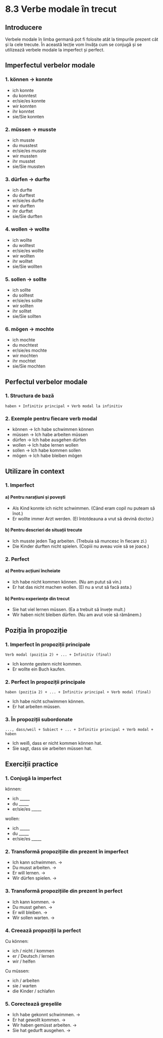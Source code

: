 # 8.3 Verbe modale în trecut

## Introducere
Verbele modale în limba germană pot fi folosite atât la timpurile prezent cât și la cele trecute. În această lecție vom învăța cum se conjugă și se utilizează verbele modale la imperfect și perfect.

## Imperfectul verbelor modale

### 1. können → konnte
- ich konnte
- du konntest
- er/sie/es konnte
- wir konnten
- ihr konntet
- sie/Sie konnten

### 2. müssen → musste
- ich musste
- du musstest
- er/sie/es musste
- wir mussten
- ihr musstet
- sie/Sie mussten

### 3. dürfen → durfte
- ich durfte
- du durftest
- er/sie/es durfte
- wir durften
- ihr durftet
- sie/Sie durften

### 4. wollen → wollte
- ich wollte
- du wolltest
- er/sie/es wollte
- wir wollten
- ihr wolltet
- sie/Sie wollten

### 5. sollen → sollte
- ich sollte
- du solltest
- er/sie/es sollte
- wir sollten
- ihr solltet
- sie/Sie sollten

### 6. mögen → mochte
- ich mochte
- du mochtest
- er/sie/es mochte
- wir mochten
- ihr mochtet
- sie/Sie mochten

## Perfectul verbelor modale

### 1. Structura de bază
```
haben + Infinitiv principal + Verb modal la infinitiv
```

### 2. Exemple pentru fiecare verb modal
- können → Ich habe schwimmen können
- müssen → Ich habe arbeiten müssen
- dürfen → Ich habe ausgehen dürfen
- wollen → Ich habe lernen wollen
- sollen → Ich habe kommen sollen
- mögen → Ich habe bleiben mögen

## Utilizare în context

### 1. Imperfect
#### a) Pentru narațiuni și povești
- Als Kind konnte ich nicht schwimmen. (Când eram copil nu puteam să înot.)
- Er wollte immer Arzt werden. (El întotdeauna a vrut să devină doctor.)

#### b) Pentru descrieri de situații trecute
- Ich musste jeden Tag arbeiten. (Trebuia să muncesc în fiecare zi.)
- Die Kinder durften nicht spielen. (Copiii nu aveau voie să se joace.)

### 2. Perfect
#### a) Pentru acțiuni încheiate
- Ich habe nicht kommen können. (Nu am putut să vin.)
- Er hat das nicht machen wollen. (El nu a vrut să facă asta.)

#### b) Pentru experiențe din trecut
- Sie hat viel lernen müssen. (Ea a trebuit să învețe mult.)
- Wir haben nicht bleiben dürfen. (Nu am avut voie să rămânem.)

## Poziția în propoziție

### 1. Imperfect în propoziții principale
```
Verb modal (poziția 2) + ... + Infinitiv (final)
```
- Ich konnte gestern nicht kommen.
- Er wollte ein Buch kaufen.

### 2. Perfect în propoziții principale
```
haben (poziția 2) + ... + Infinitiv principal + Verb modal (final)
```
- Ich habe nicht schwimmen können.
- Er hat arbeiten müssen.

### 3. În propoziții subordonate
```
..., dass/weil + Subiect + ... + Infinitiv principal + Verb modal + haben
```
- Ich weiß, dass er nicht kommen können hat.
- Sie sagt, dass sie arbeiten müssen hat.

## Exerciții practice

### 1. Conjugă la imperfect
können:
- ich _____
- du _____
- er/sie/es _____

wollen:
- ich _____
- du _____
- er/sie/es _____

### 2. Transformă propozițiile din prezent în imperfect
- Ich kann schwimmen. →
- Du musst arbeiten. →
- Er will lernen. →
- Wir dürfen spielen. →

### 3. Transformă propozițiile din prezent în perfect
- Ich kann kommen. →
- Du musst gehen. →
- Er will bleiben. →
- Wir sollen warten. →

### 4. Creează propoziții la perfect
Cu können:
- ich / nicht / kommen
- er / Deutsch / lernen
- wir / helfen

Cu müssen:
- ich / arbeiten
- sie / warten
- die Kinder / schlafen

### 5. Corectează greșelile
- Ich habe gekonnt schwimmen. →
- Er hat gewollt kommen. →
- Wir haben gemüsst arbeiten. →
- Sie hat gedurft ausgehen. →
